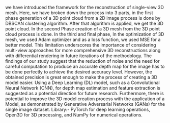 we have introduced the framework for the reconstruction of single-view 3D mesh.  Here, we  have broken down the process  into  3  parts,  in  the  first  phase generation of a 3D point cloud from a 2D image process is done by DBSCAN clustering algorithm. After that algorithm is applied, we get the 3D point cloud. In the second Phase creation of a 3D mesh from the 3D point cloud process is done. In the third and final phase, In the optimization of 3D  mesh, we used Adam optimizer and as a loss function, we used MSE  for  a  better model. This limitation underscores the importance of    considering    multi-view    approaches    for    more comprehensive    3D    reconstructions    along    with    differential    rendering    in    future    iterations    of the methodology.  The  findings  of  our  study  suggest  that the reduction of noise and the need for careful computation to produce an accurate depth map for the image has to be done perfectly to achieve the desired accuracy level. However, the obtained precision is great enough to make the process of creating a 3D model easier. Using a Deep Learning (DL) model, such as a Convolutional Neural Network (CNN), for  depth  map  estimation  and  feature extraction is suggested as a potential direction for future research.  Furthermore,  there  is  potential  to  improve the 3D  model  creation  process  with  the  application  of  a Model,   as   demonstrated   by   Generative Adversarial   Networks   (GANs)   for   the   single   image dataset.
Library:- PyTorch for deep learning operations, Open3D for 3D processing, and NumPy for numerical operations.
